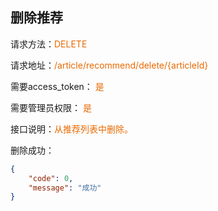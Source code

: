 ## 删除推荐

<p>请求方法：<span style="color:#e96900">DELETE</p>
<p>请求地址：<span style="color:#e96900">/article/recommend/delete/{articleId}</span></p>
<p>需要access_token： <span style="color:#e96900">是</span></p>
<p>需要管理员权限： <span style="color:#e96900">是</span></p>
<p>接口说明：<span style="color:#e96900">从推荐列表中删除。</span></p>

删除成功：
```json
{  
	"code": 0,  
	"message": "成功"
}
```
